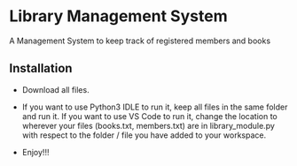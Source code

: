 # Library Management System

A Management System to keep track of registered members and books


## Installation 

- Download all files. 

- If you want to use Python3 IDLE to run it, keep all files in the same folder and run it.
  If you want to use VS Code to run it, change the location to wherever your files (books.txt, members.txt) are in library_module.py with respect to the folder / file you have added to your workspace.

- Enjoy!!!